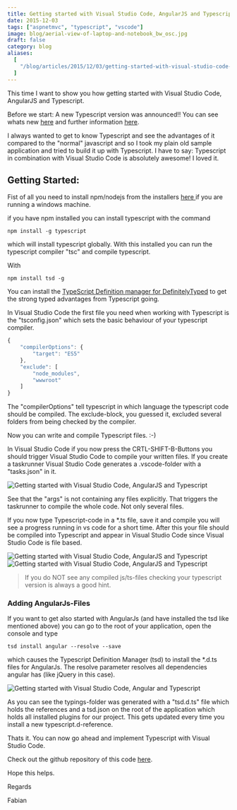 ```yaml
---
title: Getting started with Visual Studio Code, AngularJS and Typescript
date: 2015-12-03
tags: ["aspnetmvc", "typescript", "vscode"]
image: blog/aerial-view-of-laptop-and-notebook_bw_osc.jpg
draft: false
category: blog
aliases:
  [
    "/blog/articles/2015/12/03/getting-started-with-visual-studio-code-angularjs-and-typescript/",
  ]
---
```


This time I want to show you how getting started with Visual Studio Code, AngularJS and Typescript.

Before we start: A new Typescript version was announced!! You can see whats new [here](https://github.com/Microsoft/TypeScript/wiki/roadmap) and further information [here](http://www.typescriptlang.org/).

I always wanted to get to know Typescript and see the advantages of it compared to the "normal" javascript and so I took my plain old sample application and tried to build it up with Typescript. I have to say: Typescript in combination with Visual Studio Code is absolutely awesome! I loved it.

## Getting Started:

Fist of all you need to install npm/nodejs from the installers [here ](https://nodejs.org/en/)if you are running a windows machine.

if you have npm installed you can install typescript with the command

`npm install -g typescript`

which will install typescript globally. With this installed you can run the typescript compiler "tsc" and compile typescript.

With

`npm install tsd -g`

You can install the [TypeScript Definition manager for DefinitelyTyped](https://github.com/DefinitelyTyped/DefinitelyTyped) to get the strong typed advantages from Typescript going.

In Visual Studio Code the first file you need when working with Typescript is the "tsconfig.json" which sets the basic behaviour of your typescript compiler.

```javascript
{
    "compilerOptions": {
        "target": "ES5"
    },
    "exclude": [
        "node_modules",
        "wwwroot"
    ]
}
```

The "compilerOptions" tell typescript in which language the typescript code should be compiled. The exclude-block, you guessed it, excluded several folders from being checked by the compiler.

Now you can write and compile Typescript files. :-)

In Visual Studio Code if you now press the CRTL-SHIFT-B-Buttons you should trigger Visual Studio Code to compile your written files. If you create a taskrunner Visual Studio Code generates a .vscode-folder with a "tasks.json" in it.

![Getting started with Visual Studio Code, AngularJS and Typescript](https://cdn.offering.solutions/img/articles/wp-content/uploads/2015/12/tyepscript01.jpg)

See that the "args" is not containing any files explicitly. That triggers the taskrunner to compile the whole code. Not only several files.

If you now type Typescript-code in a \*.ts file, save it and compile you will see a progress running in vs code for a short time. After this your file should be compiled into Typescript and appear in Visual Studio Code since Visual Studio Code is file based.

![Getting started with Visual Studio Code, AngularJS and Typescript](https://cdn.offering.solutions/img/articles/wp-content/uploads/2015/12/tyepscript02.jpg)
![Getting started with Visual Studio Code, AngularJS and Typescript](https://cdn.offering.solutions/img/articles/wp-content/uploads/2015/12/tyepscript03.jpg)

> If you do NOT see any compiled js/ts-files checking your typescript version is always a good hint.

### Adding AngularJs-Files

If you want to get also started with AngularJs (and have installed the tsd like mentioned above) you can go to the root of your application, open the console and type

`tsd install angular --resolve --save`

which causes the Typescript Definition Manager (tsd) to install the \*.d.ts files for AngularJs. The resolve parameter resolves all dependencies angular has (like jQuery in this case).

![Getting started with Visual Studio Code, Angular and Typescript](https://cdn.offering.solutions/img/articles/wp-content/uploads/2015/12/tyepscript04.jpg)

As you can see the typings-folder was generated with a "tsd.d.ts" file which holds the references and a tsd.json on the root of the application which holds all installed plugins for our project. This gets updated every time you install a new typescript.d-reference.

Thats it. You can now go ahead and implement Typescript with Visual Studio Code.

Check out the github repository of this code [here](https://github.com/FabianGosebrink/ASPNET-WebAPI-AngularJs-Typescript).

Hope this helps.

Regards

Fabian
